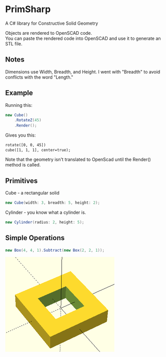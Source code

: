 # PrimSharp

A C# library for Constructive Solid Geometry  

Objects are rendered to OpenSCAD code.  
You can paste the rendered code into OpenSCAD and use it to generate an STL file.  

## Notes

Dimensions use Width, Breadth, and Height.
I went with "Breadth" to avoid conflicts with the word "Length."

## Example

Running this: 

``` csharp
new Cube()
    .RotateZ(45)
    .Render();
```

Gives you this: 

``` openscad
rotate([0, 0, 45])
cube([1, 1, 1], center=true);
```

Note that the geometry isn't translated to OpenScad until the Render() method is called.

## Primitives

Cube - a rectangular solid

``` csharp
new Cube(width: 3, breadth: 5, height: 2);
```

Cylinder - you know what a cylinder is.

``` csharp
new Cylinder(radius: 2, height: 5);
```

## Simple Operations

``` csharp
new Box(4, 4, 1).Subtract(new Box(2, 2, 1));
```

![alt text](img/SolidCutoutExample.png)
